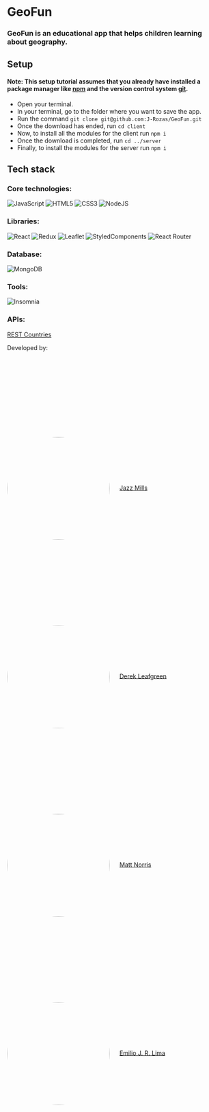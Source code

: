 # GeoFun

### GeoFun is an educational app that helps children learning about geography.

## Setup

#### Note: This setup tutorial assumes that you already have installed a package manager like <a href="https://www.npmjs.com/">npm</a> and the version control system <a href="https://git-scm.com/">git</a>.

+ Open your terminal.
+ In your terminal, go to the folder where you want to save the app.
+ Run the command ```git clone git@github.com:J-Rozas/GeoFun.git```
+ Once the download has ended, run ```cd client```
+ Now, to install all the modules for the client run ```npm i```
+ Once the download is completed, run ```cd ../server```
+ Finally, to install the modules for the server run ```npm i```

## Tech stack
### Core technologies:
![JavaScript](https://img.shields.io/badge/javascript-%23323330.svg?style=for-the-badge&logo=javascript&logoColor=%23F7DF1E) 
![HTML5](https://img.shields.io/badge/html5-%23E34F26.svg?style=for-the-badge&logo=html5&logoColor=white)
![CSS3](https://img.shields.io/badge/css3-%231572B6.svg?style=for-the-badge&logo=css3&logoColor=white)
![NodeJS](https://img.shields.io/badge/node.js-6DA55F?style=for-the-badge&logo=node.js&logoColor=white)

### Libraries:
![React](https://img.shields.io/badge/react-%2320232a.svg?style=for-the-badge&logo=react&logoColor=%2361DAFB)
![Redux](https://img.shields.io/badge/redux-%23593d88.svg?style=for-the-badge&logo=redux&logoColor=white)
![Leaflet](https://img.shields.io/badge/Leaflet-199900?style=for-the-badge&logo=Leaflet&logoColor=white)
![StyledComponents](https://img.shields.io/badge/styled--components-DB7093?style=for-the-badge&logo=styled-components&logoColor=white)
![React Router](https://img.shields.io/badge/React_Router-CA4245?style=for-the-badge&logo=react-router&logoColor=white)

### Database:
![MongoDB](https://img.shields.io/badge/MongoDB-%234ea94b.svg?style=for-the-badge&logo=mongodb&logoColor=white)

### Tools:
![Insomnia](https://img.shields.io/badge/Insomnia-black?style=for-the-badge&logo=insomnia&logoColor=5849BE)

### APIs:
<a href="https://restcountries.com/">REST Countries</a>

Developed by:

<div style="margin-top: 5vh">
    <a href="https://github.com/JazzRose"><img src="https://avatars.githubusercontent.com/u/101360549?v=4" style="border-radius:50%; vertical-align:middle; width:6vh; margin-right: 2vw"></a>
    <a href="https://github.com/JazzRose">Jazz Mills</a>
</div>

<div style="margin-top: 5vh">
    <a href="https://github.com/drleafgreen88"><img src="https://avatars.githubusercontent.com/u/101200008?v=4" style="border-radius:50%; vertical-align:middle; width:6vh; margin-right: 2vw"></a>
    <a href="https://github.com/drleafgreen88">Derek Leafgreen</a>
</div>

<div style="margin-top: 5vh">
    <a href="https://github.com/mattnorris1990"><img src="https://avatars.githubusercontent.com/u/84447779?v=4" style="border-radius:50%; vertical-align:middle; width:6vh; margin-right: 2vw"></a>
    <a href="https://github.com/mattnorris1990">Matt Norris</a>
</div>

<div style="margin-top: 5vh">
    <a href="https://github.com/J-Rozas"><img src="https://avatars.githubusercontent.com/u/67562547?v=4" style="border-radius:50%; vertical-align:middle; width:6vh; margin-right: 2vw"></a>
    <a href="https://github.com/J-Rozas">Emilio J. R. Lima</a>
</div>